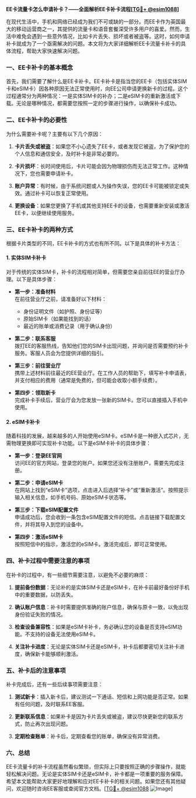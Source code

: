 **EE卡流量卡怎么申请补卡？——全面解析EE卡补卡流程[[TG💪+ @esim1088](https://t.me/s/esim1088)]**

在现代生活中，手机和网络已经成为我们不可或缺的一部分。而EE卡作为英国最大的移动运营商之一，其提供的流量卡和语音套餐深受许多用户的喜爱。然而，生活中难免会遇到一些意外情况，比如卡片丢失、损坏或者被盗等。这时，如何申请补卡就成为了一个亟需解决的问题。本文将为大家详细解析EE卡流量卡补卡的具体流程，帮助大家快速解决问题。

### 一、EE卡补卡的基本概念

首先，我们需要了解什么是EE卡补卡。EE卡补卡是指当您的EE卡（包括实体SIM卡和eSIM卡）因各种原因无法正常使用时，向EE公司申请更换新卡的过程。这个过程通常分为两种情况：一是实体SIM卡的补办；二是eSIM卡的重新激活或下载。无论是哪种情况，都需要您按照一定的步骤进行操作，以确保补卡成功。

### 二、EE卡补卡的必要性

为什么需要补卡呢？主要有以下几个原因：

1. **卡片丢失或被盗**：如果您不小心遗失了EE卡，或者发现它被盗，为了保护您的个人信息和通信安全，及时补卡是非常必要的。
   
2. **卡片损坏**：长时间使用后，卡片可能会因为物理损伤而无法正常工作。这种情况下，您也需要申请补卡。

3. **账户异常**：有时候，由于系统问题或人为操作失误，您的EE卡可能被锁定或失效。通过补卡可以恢复正常使用。

4. **更换设备**：如果您更换了手机或其他支持EE卡的设备，也需要重新安装或激活EE卡，以便继续使用服务。

### 三、EE卡补卡的两种方式

根据卡片类型的不同，EE卡补卡的方式也有所不同。以下是具体的补卡方法：

#### 1. 实体SIM卡补卡

对于传统的实体SIM卡，补卡的流程相对简单，但需要您亲自前往EE的营业厅办理。以下是具体步骤：

- **第一步：准备材料**  
在前往营业厅之前，请准备好以下材料：
  - 身份证明文件（如护照、身份证等）
  - 原始SIM卡（如果能找到的话）
  - 最近的账单或消费记录（用于确认身份）

- **第二步：联系客服**  
拨打EE的客服热线，告知他们您的SIM卡出现问题，并询问是否需要预约补卡服务。客服人员会为您提供详细的指引。

- **第三步：前往营业厅**  
携带上述材料前往最近的EE营业厅。在工作人员的帮助下，填写补卡申请表，并支付相应的费用（通常是免费的，但可能会收取小额手续费）。

- **第四步：领取新卡**  
完成补卡手续后，营业厅会为您发放一张新的SIM卡。您可以直接插入手机中使用。

#### 2. eSIM卡补卡

随着科技的发展，越来越多的人开始使用eSIM卡。eSIM卡是一种嵌入式芯片，无需物理更换即可实现补卡功能。以下是eSIM卡补卡的具体步骤：

- **第一步：登录EE官网**  
访问EE的官方网站，登录您的账户。如果您还没有注册账户，需要先完成注册。

- **第二步：申请eSIM卡**  
在网站上找到“eSIM卡”选项，点击进入后选择“补卡”或“重新激活”。按照提示输入相关信息，如手机号码、原始eSIM卡状态等。

- **第三步：下载eSIM配置文件**  
申请成功后，您会收到一条包含eSIM配置文件的短信。点击链接下载配置文件，并将其导入到您的设备中。

- **第四步：激活eSIM卡**  
按照短信中的指示，激活您的eSIM卡。激活完成后，即可正常使用。

### 四、补卡过程中需要注意的事项

在补卡的过程中，有一些细节需要注意，以避免不必要的麻烦：

1. **提前备份数据**：无论补的是实体SIM卡还是eSIM卡，在补卡前最好备份好手机中的重要数据，以防丢失。

2. **确认账户信息**：补卡时需要提供准确的账户信息，确保与原卡一致，以免出现身份验证失败的情况。

3. **检查设备兼容性**：如果是eSIM卡补卡，务必确认您的设备是否支持eSIM功能。不支持的设备无法使用eSIM卡。

4. **关注补卡进度**：无论是实体SIM卡还是eSIM卡，补卡后都要密切关注补卡进度，确保新卡能够顺利激活。

### 五、补卡后的注意事项

补卡完成后，还有一些后续事项需要注意：

1. **测试新卡**：插入新卡后，建议测试一下通话、短信和上网功能是否正常。如果有任何问题，及时联系EE客服。

2. **更新联系信息**：如果补卡是因为卡片丢失或被盗，建议尽快更新您的联系方式，防止再次出现问题。

3. **定期检查账单**：补卡后，定期查看您的账单，确保没有异常消费。

### 六、总结

EE卡流量卡的补卡流程虽然看似繁琐，但实际上只要按照正确的步骤操作，就能轻松解决问题。无论是实体SIM卡还是eSIM卡，补卡都是一项重要的服务保障。希望本文能帮助大家更好地理解和应对EE卡补卡的相关问题。如果您还有其他疑问，欢迎随时咨询EE客服或查阅官方文档。[[TG💪+ @esim1088](https://t.me/s/esim1088) ![Image](https://i.postimg.cc/4NQfJmqS/Snipaste-2025-05-13-00-14-12.png)]